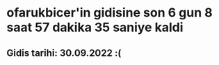 # ofarukbicer'in gidisine son 6 gun 8 saat 57 dakika 35 saniye kaldi

## Gidis tarihi: 30.09.2022 :(